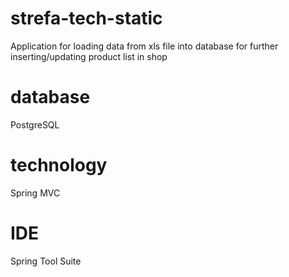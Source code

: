 # strefa-tech-static
Application for loading data from xls file into database for further inserting/updating product list in shop
# database
PostgreSQL
# technology
Spring MVC
# IDE
Spring Tool Suite 
